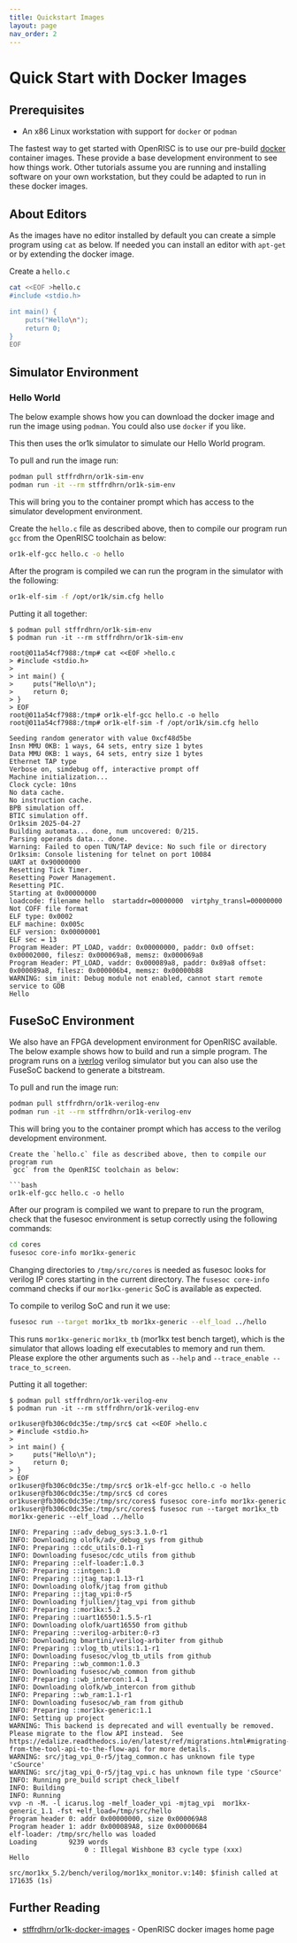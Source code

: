 ```yaml
---
title: Quickstart Images
layout: page
nav_order: 2
---
```


# Quick Start with Docker Images

## Prerequisites

 - An x86 Linux workstation with support for `docker` or `podman`

The fastest way to get started with OpenRISC is to use our pre-build [docker](https://www.docker.com)
container images.  These provide a base development environment to see how things work.  Other tutorials
assume you are running and installing software on your own workstation, but they could be adapted to run
in these docker images.

## About Editors

As the images have no editor installed by default you can create a simple
program using `cat` as below.  If needed you can install an editor with `apt-get`
or by extending the docker image.

Create a `hello.c`

```bash
cat <<EOF >hello.c
#include <stdio.h>

int main() {
    puts("Hello\n");
    return 0;
}
EOF
```

## Simulator Environment

### Hello World

The below example shows how you can download the docker image
and run the image using `podman`.  You could also use `docker` if you like.

This then uses the or1k simulator to simulate our Hello World program.

To pull and run the image run:

```bash
podman pull stffrdhrn/or1k-sim-env
podman run -it --rm stffrdhrn/or1k-sim-env
```

This will bring you to the container prompt which
has access to the simulator development environment.

Create the `hello.c` file as described above, then to compile our program run
`gcc` from the OpenRISC toolchain as below:

```bash
or1k-elf-gcc hello.c -o hello
```

After the program is compiled we can run the program in the simulator with the
following:

```bash
or1k-elf-sim -f /opt/or1k/sim.cfg hello
```

Putting it all together:

```
$ podman pull stffrdhrn/or1k-sim-env
$ podman run -it --rm stffrdhrn/or1k-sim-env

root@011a54cf7988:/tmp# cat <<EOF >hello.c
> #include <stdio.h>
>
> int main() {
>     puts("Hello\n");
>     return 0;
> }
> EOF
root@011a54cf7988:/tmp# or1k-elf-gcc hello.c -o hello
root@011a54cf7988:/tmp# or1k-elf-sim -f /opt/or1k/sim.cfg hello

Seeding random generator with value 0xcf48d5be
Insn MMU 0KB: 1 ways, 64 sets, entry size 1 bytes
Data MMU 0KB: 1 ways, 64 sets, entry size 1 bytes
Ethernet TAP type
Verbose on, simdebug off, interactive prompt off
Machine initialization...
Clock cycle: 10ns
No data cache.
No instruction cache.
BPB simulation off.
BTIC simulation off.
Or1ksim 2025-04-27
Building automata... done, num uncovered: 0/215.
Parsing operands data... done.
Warning: Failed to open TUN/TAP device: No such file or directory
Or1ksim: Console listening for telnet on port 10084
UART at 0x90000000
Resetting Tick Timer.
Resetting Power Management.
Resetting PIC.
Starting at 0x00000000
loadcode: filename hello  startaddr=00000000  virtphy_transl=00000000
Not COFF file format
ELF type: 0x0002 
ELF machine: 0x005c
ELF version: 0x00000001
ELF sec = 13
Program Header: PT_LOAD, vaddr: 0x00000000, paddr: 0x0 offset: 0x00002000, filesz: 0x000069a8, memsz: 0x000069a8
Program Header: PT_LOAD, vaddr: 0x000089a8, paddr: 0x89a8 offset: 0x000089a8, filesz: 0x000006b4, memsz: 0x00000b88
WARNING: sim_init: Debug module not enabled, cannot start remote service to GDB
Hello
```

## FuseSoC Environment

We also have an FPGA development environment for OpenRISC available.  The below
example shows how to build and run a simple program.  The program runs on a [iverlog](https://bleyer.org/icarus/)
verilog simulator but you can also use the FuseSoC backend to generate a bitstream.

To pull and run the image run:

```bash
podman pull stffrdhrn/or1k-verilog-env
podman run -it --rm stffrdhrn/or1k-verilog-env
```

This will bring you to the container prompt which
has access to the verilog development environment.

```
Create the `hello.c` file as described above, then to compile our program run
`gcc` from the OpenRISC toolchain as below:

```bash
or1k-elf-gcc hello.c -o hello
```

After our program is compiled we want to prepare to run the program, check that the
fusesoc environment is setup correctly using the following commands:

```bash
cd cores
fusesoc core-info mor1kx-generic
```

Changing directories to `/tmp/src/cores` is needed as fusesoc looks
for verilog IP cores starting in the current directory.  The `fusesoc core-info`
command checks if our `mor1kx-generic` SoC is available as expected.

To compile to verilog SoC and run it we use:

```bash
fusesoc run --target mor1kx_tb mor1kx-generic --elf_load ../hello
```

This runs `mor1kx-generic` `mor1kx_tb` (mor1kx test bench target), which is the
simulator that allows loading elf executables to memory and run them.  Please
explore the other arguments such as `--help` and `--trace_enable --trace_to_screen`.

Putting it all together:

```
$ podman pull stffrdhrn/or1k-verilog-env
$ podman run -it --rm stffrdhrn/or1k-verilog-env

or1kuser@fb306c0dc35e:/tmp/src$ cat <<EOF >hello.c
> #include <stdio.h>
>
> int main() {
>     puts("Hello\n");
>     return 0;
> }
> EOF
or1kuser@fb306c0dc35e:/tmp/src$ or1k-elf-gcc hello.c -o hello
or1kuser@fb306c0dc35e:/tmp/src$ cd cores
or1kuser@fb306c0dc35e:/tmp/src/cores$ fusesoc core-info mor1kx-generic
or1kuser@fb306c0dc35e:/tmp/src/cores$ fusesoc run --target mor1kx_tb mor1kx-generic --elf_load ../hello

INFO: Preparing ::adv_debug_sys:3.1.0-r1
INFO: Downloading olofk/adv_debug_sys from github
INFO: Preparing ::cdc_utils:0.1-r1
INFO: Downloading fusesoc/cdc_utils from github
INFO: Preparing ::elf-loader:1.0.3
INFO: Preparing ::intgen:1.0
INFO: Preparing ::jtag_tap:1.13-r1
INFO: Downloading olofk/jtag from github
INFO: Preparing ::jtag_vpi:0-r5
INFO: Downloading fjullien/jtag_vpi from github
INFO: Preparing ::mor1kx:5.2
INFO: Preparing ::uart16550:1.5.5-r1
INFO: Downloading olofk/uart16550 from github
INFO: Preparing ::verilog-arbiter:0-r3
INFO: Downloading bmartini/verilog-arbiter from github
INFO: Preparing ::vlog_tb_utils:1.1-r1
INFO: Downloading fusesoc/vlog_tb_utils from github
INFO: Preparing ::wb_common:1.0.3
INFO: Downloading fusesoc/wb_common from github
INFO: Preparing ::wb_intercon:1.4.1
INFO: Downloading olofk/wb_intercon from github
INFO: Preparing ::wb_ram:1.1-r1
INFO: Downloading fusesoc/wb_ram from github
INFO: Preparing ::mor1kx-generic:1.1
INFO: Setting up project
WARNING: This backend is deprecated and will eventually be removed. Please migrate to the flow API instead.  See https://edalize.readthedocs.io/en/latest/ref/migrations.html#migrating-from-the-tool-api-to-the-flow-api for more details.
WARNING: src/jtag_vpi_0-r5/jtag_common.c has unknown file type 'cSource'
WARNING: src/jtag_vpi_0-r5/jtag_vpi.c has unknown file type 'cSource'
INFO: Running pre_build script check_libelf
INFO: Building
INFO: Running
vvp -n -M. -l icarus.log -melf_loader_vpi -mjtag_vpi  mor1kx-generic_1.1 -fst +elf_load=/tmp/src/hello
Program header 0: addr 0x00000000, size 0x000069A8
Program header 1: addr 0x000089A8, size 0x000006B4
elf-loader: /tmp/src/hello was loaded
Loading        9239 words
                   0 : Illegal Wishbone B3 cycle type (xxx)
Hello

src/mor1kx_5.2/bench/verilog/mor1kx_monitor.v:140: $finish called at 171635 (1s)
```

## Further Reading

 - [stffrdhrn/or1k-docker-images](https://github.com/stffrdhrn/or1k-docker-images) - OpenRISC docker images home page
